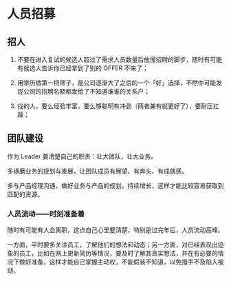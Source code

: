 # 人员招募

## 招人

1. 不要在进入复试的候选人超过了需求人员数量后放慢招聘的脚步，随时有可能有候选人告诉你已经拿到了别的 OFFER 不来了；

2. 用学历做第一把筛子，是公司逐渐大了之后的一个「好」选择，不然你可能发现公司的招聘名额都发给了不知道谁谁的关系户；

3. 找的人，要么经验丰富，要么够聪明有冲劲（两者兼有就更好了），要耐压扛躁；

## 团队建设

作为 Leader 要清楚自己的职责：壮大团队，壮大业务。

多琢磨业务的规划与发展，让团队成员有展望、有奔头、有成就感。

多与产品经理沟通，做好业务与产品的规划，持续增长，这样才能比较容易获取到匹配的资源。

### 人员流动——时刻准备着

随时有可能有人会离职，这点自己心里要清楚，特别是过完年后，人员流动高峰。

一方面，平时要多关注员工，了解他们的想法和动态；另一方面，对已经表现出迹象的员工，比如在网上更新简历等情况，要及时了解其真实想法，并在有必要的情况下做好准备，这样才能自己掌握主动权，不能假装不知道，以免措手不及陷入被动。
